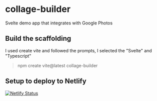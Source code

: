 # collage-builder
Svelte demo app that integrates with Google Photos

## Build the scaffolding
I used create vite and followed the prompts, I selected the "Svelte" and "Typescript"
>npm create vite@latest collage-builder


## Setup to deploy to Netlify
[![Netlify Status](https://api.netlify.com/api/v1/badges/91fa781a-0ba5-44f4-ab28-cc70e3551989/deploy-status)](https://app.netlify.com/sites/becollage/deploys)